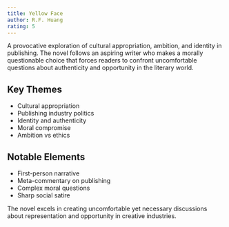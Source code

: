 ```yaml
---
title: Yellow Face
author: R.F. Huang
rating: 5
---
```


A provocative exploration of cultural appropriation, ambition, and identity in publishing. The novel follows an aspiring writer who makes a morally questionable choice that forces readers to confront uncomfortable questions about authenticity and opportunity in the literary world.

## Key Themes
- Cultural appropriation
- Publishing industry politics
- Identity and authenticity
- Moral compromise
- Ambition vs ethics

## Notable Elements
- First-person narrative
- Meta-commentary on publishing
- Complex moral questions
- Sharp social satire

The novel excels in creating uncomfortable yet necessary discussions about representation and opportunity in creative industries.

